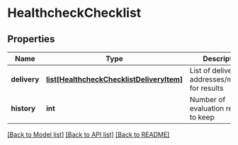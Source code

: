 # HealthcheckChecklist

## Properties
Name | Type | Description | Notes
------------ | ------------- | ------------- | -------------
**delivery** | [**list[HealthcheckChecklistDeliveryItem]**](HealthcheckChecklistDeliveryItem.md) | List of delivery addresses/methods for results | [optional] 
**history** | **int** | Number of evaluation results to keep | [optional] 

[[Back to Model list]](../README.md#documentation-for-models) [[Back to API list]](../README.md#documentation-for-api-endpoints) [[Back to README]](../README.md)


